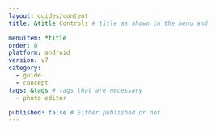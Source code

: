 ```yaml
---
layout: guides/content
title: &title Controls # title as shown in the menu and 

menuitem: *title
order: 0
platform: android
version: v7
category: 
  - guide
  - concept
tags: &tags # tags that are necessary
  - photo editor 

published: false # Either published or not 
---
```


